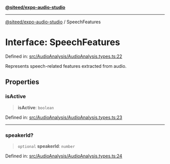 [**@siteed/expo-audio-studio**](../README.md)

***

[@siteed/expo-audio-studio](../README.md) / SpeechFeatures

# Interface: SpeechFeatures

Defined in: [src/AudioAnalysis/AudioAnalysis.types.ts:22](https://github.com/deeeed/expo-audio-stream/blob/e9d4ade779a423b3aff172ba9ca49eec6c8962d9/packages/expo-audio-studio/src/AudioAnalysis/AudioAnalysis.types.ts#L22)

Represents speech-related features extracted from audio.

## Properties

### isActive

> **isActive**: `boolean`

Defined in: [src/AudioAnalysis/AudioAnalysis.types.ts:23](https://github.com/deeeed/expo-audio-stream/blob/e9d4ade779a423b3aff172ba9ca49eec6c8962d9/packages/expo-audio-studio/src/AudioAnalysis/AudioAnalysis.types.ts#L23)

***

### speakerId?

> `optional` **speakerId**: `number`

Defined in: [src/AudioAnalysis/AudioAnalysis.types.ts:24](https://github.com/deeeed/expo-audio-stream/blob/e9d4ade779a423b3aff172ba9ca49eec6c8962d9/packages/expo-audio-studio/src/AudioAnalysis/AudioAnalysis.types.ts#L24)
